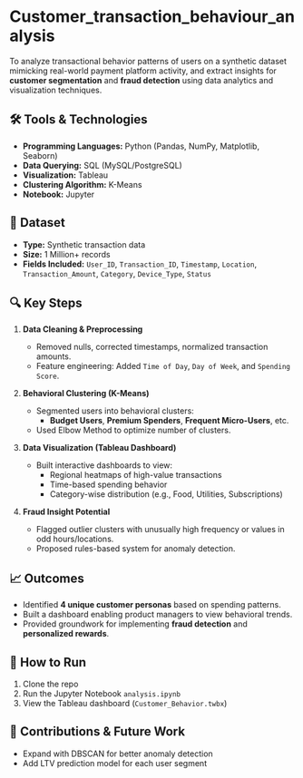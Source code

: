 # Customer_transaction_behaviour_analysis

To analyze transactional behavior patterns of users on a synthetic dataset mimicking real-world payment platform activity, and extract insights for **customer segmentation** and **fraud detection** using data analytics and visualization techniques.

## 🛠️ Tools & Technologies  
- **Programming Languages:** Python (Pandas, NumPy, Matplotlib, Seaborn)  
- **Data Querying:** SQL (MySQL/PostgreSQL)  
- **Visualization:** Tableau  
- **Clustering Algorithm:** K-Means  
- **Notebook:** Jupyter

## 📂 Dataset  
- **Type:** Synthetic transaction data  
- **Size:** 1 Million+ records  
- **Fields Included:** `User_ID`, `Transaction_ID`, `Timestamp`, `Location`, `Transaction_Amount`, `Category`, `Device_Type`, `Status`  

## 🔍 Key Steps  

1. **Data Cleaning & Preprocessing**  
   - Removed nulls, corrected timestamps, normalized transaction amounts.  
   - Feature engineering: Added `Time of Day`, `Day of Week`, and `Spending Score`.

2. **Behavioral Clustering (K-Means)**  
   - Segmented users into behavioral clusters:  
     - **Budget Users**, **Premium Spenders**, **Frequent Micro-Users**, etc.  
   - Used Elbow Method to optimize number of clusters.  

3. **Data Visualization (Tableau Dashboard)**  
   - Built interactive dashboards to view:  
     - Regional heatmaps of high-value transactions  
     - Time-based spending behavior  
     - Category-wise distribution (e.g., Food, Utilities, Subscriptions)

4. **Fraud Insight Potential**  
   - Flagged outlier clusters with unusually high frequency or values in odd hours/locations.  
   - Proposed rules-based system for anomaly detection.

## 📈 Outcomes  
- Identified **4 unique customer personas** based on spending patterns.  
- Built a dashboard enabling product managers to view behavioral trends.  
- Provided groundwork for implementing **fraud detection** and **personalized rewards**.

## 🚀 How to Run  
1. Clone the repo  
2. Run the Jupyter Notebook `analysis.ipynb`  
3. View the Tableau dashboard (`Customer_Behavior.twbx`)

## 🤝 Contributions & Future Work  
- Expand with DBSCAN for better anomaly detection  
- Add LTV prediction model for each user segment

